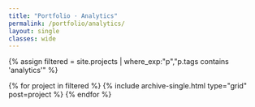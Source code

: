 ```yaml
---
title: "Portfolio · Analytics"
permalink: /portfolio/analytics/
layout: single
classes: wide
---
```

{% assign filtered = site.projects | where_exp:"p","p.tags contains 'analytics'" %}
<div class="entries-grid">
  {% for project in filtered %}
    {% include archive-single.html type="grid" post=project %}
  {% endfor %}
</div>
